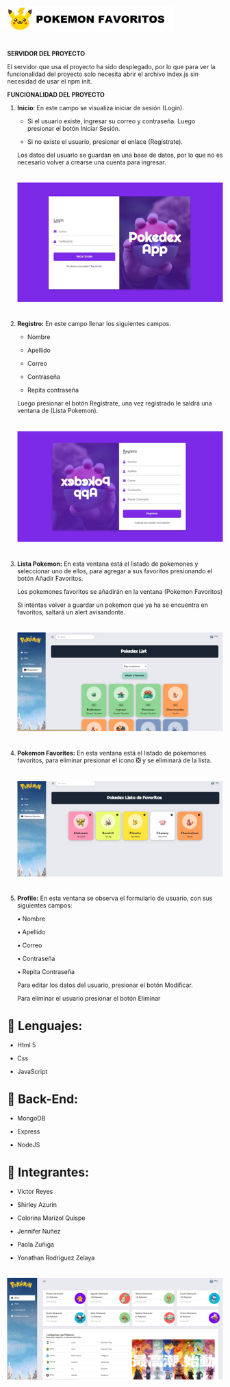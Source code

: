 ![Image Text](https://github.com/vreytor/frontPokeApp/blob/main/img/icono.jpg)
#
**SERVIDOR DEL PROYECTO**

El servidor que usa el proyecto ha sido desplegado, por lo que para ver la funcionalidad del proyecto solo necesita abrir el archivo index.js sin necesidad de usar el npm init.

**FUNCIONALIDAD DEL PROYECTO**
1.	**Inicio**: En este campo se visualiza iniciar de sesión (Login).

    - Si el usuario existe, ingresar su correo y contraseña. Luego presionar el botón Iniciar Sesión.

    - Si no existe el usuario, presionar el enlace (Regístrate).

    Los datos del usuario se guardan en una base de datos, por lo que no es necesario volver a crearse una cuenta para ingresar.

    #
    ![Image Text](https://github.com/vreytor/frontPokeApp/blob/main/img/index.jpg)
    #

2.	**Registro:** En este campo llenar los siguientes campos.

    - Nombre

    - Apellido

    - Correo

    - Contraseña 

    - Repita contraseña

    Luego presionar el botón Regístrate, una vez registrado le saldrá una ventana de (Lista Pokemon).

    #
    ![Image Text](https://github.com/vreytor/frontPokeApp/blob/main/img/registro.jpg)
    #

3.  **Lista Pokemon:** En esta ventana está el listado de pokemones y seleccionar uno de ellos, para agregar a sus favoritos presionando el botón Añadir Favoritos. 

    Los pokemones favoritos se añadirán en la ventana (Pokemon Favoritos)

    Si intentas volver a guardar un pokemon que ya ha se encuentra en favoritos, saltará un alert avisandonte.

    #
    ![Image Text](https://github.com/vreytor/frontPokeApp/blob/main/img/list.jpg)
    #

4.	**Pokemon Favorites:** En esta ventana está el listado de pokemones favoritos, para eliminar presionar el icono ❎ y se eliminará de la lista.

    #
    ![Image Text](https://github.com/vreytor/frontPokeApp/blob/main/img/favorite.jpg)
    #

5.	**Profile:** En esta ventana se observa el formulario de usuario, con sus siguientes campos:

    ▪️	Nombre 

    ▪️	Apellido

    ▪️	Correo

    ▪️	Contraseña

    ▪️	Repita Contraseña

    Para editar los datos del usuario, presionar el botón Modificar.
    
    Para eliminar el usuario presionar el botón Eliminar


# 🔘 Lenguajes:

  - Html 5
  
  - Css
  
  - JavaScript

# 🔘 Back-End:

  - MongoDB
  
  - Express
  
  - NodeJS

# 🔘 Integrantes:

  - Victor Reyes
  
  - Shirley Azurin
  
  - Colorina Marizol Quispe
  
  - Jennifer Nuñez
  
  - Paola Zuñiga
  
  - Yonathan Rodriguez Zelaya
  
  #
![Image Text](https://github.com/vreytor/frontPokeApp/blob/main/img/home.jpg)
#

